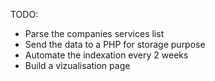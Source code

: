 TODO:
- Parse the companies services list
- Send the data to a PHP for storage purpose
- Automate the indexation every 2 weeks 
- Build a vizualisation page
